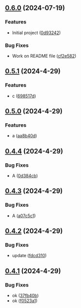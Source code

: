 

## [0.6.0](https://github.com/alirezamajdi/MINT-NFT/compare/0.5.1...0.6.0) (2024-07-19)


### Features

* Initial project ([0d93242](https://github.com/alirezamajdi/MINT-NFT/commit/0d93242a6317af3486c48fdaa679936bb0a8c3e1))


### Bug Fixes

* Work on README file ([cf2e582](https://github.com/alirezamajdi/MINT-NFT/commit/cf2e58207660d6de20455722961ce2d8a458c448))

## [0.5.1](https://github.com/alirezamajdi/Next.js-14/compare/0.5.0...0.5.1) (2024-4-29)


### Features

* c ([698517d](https://github.com/alirezamajdi/Next.js-14/commit/698517d81de132f852d806ad805996b20321c809))

## [0.5.0](https://github.com/alirezamajdi/Next.js-14/compare/0.4.4...0.5.0) (2024-4-29)


### Features

* a ([aa8b40d](https://github.com/alirezamajdi/Next.js-14/commit/aa8b40d9cccc5fd2f2c62ae7b2f78bc54b6e43e1))

## [0.4.4](https://github.com/alirezamajdi/Next.js-14/compare/0.4.3...0.4.4) (2024-4-29)


### Bug Fixes

* A ([0d384cb](https://github.com/alirezamajdi/Next.js-14/commit/0d384cb22f4ed7123965fd034634a1ad0f02ccc8))

## [0.4.3](https://github.com/alirezamajdi/Next.js-14/compare/0.4.2...0.4.3) (2024-4-29)


### Bug Fixes

* A ([a07c5c1](https://github.com/alirezamajdi/Next.js-14/commit/a07c5c1bae0972408cbe94f1c3d947e0a8115400))

## [0.4.2](https://github.com/alirezamajdi/Next.js-14/compare/0.4.1...0.4.2) (2024-4-29)


### Bug Fixes

* update ([fdcd310](https://github.com/alirezamajdi/Next.js-14/commit/fdcd31029b2ce76fe9e01484b1c86c2d38f97664))

## [0.4.1](https://github.com/alirezamajdi/Next.js-14/compare/0.3.0...0.4.1) (2024-4-29)


### Bug Fixes

* ok ([37fb40b](https://github.com/alirezamajdi/Next.js-14/commit/37fb40b7782320a6900f0d767e2d81f0cf8a027c))
* ok ([f0523a1](https://github.com/alirezamajdi/Next.js-14/commit/f0523a1b0a2a2a38b9c065b787c5c5093fe105fc))
